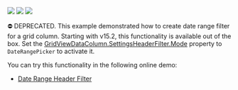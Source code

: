 <!-- default badges list -->
![](https://img.shields.io/endpoint?url=https://codecentral.devexpress.com/api/v1/VersionRange/134059631/15.2.4%2B)
[![](https://img.shields.io/badge/Open_in_DevExpress_Support_Center-FF7200?style=flat-square&logo=DevExpress&logoColor=white)](https://supportcenter.devexpress.com/ticket/details/T151313)
[![](https://img.shields.io/badge/📖_How_to_use_DevExpress_Examples-e9f6fc?style=flat-square)](https://docs.devexpress.com/GeneralInformation/403183)
<!-- default badges end -->
⛔ DEPRECATED. This example demonstrated how to create date range filter for a grid column. Starting with v15.2, this functionality is available out of the box. Set the <a href="https://docs.devexpress.com/AspNet/DevExpress.Web.GridDataColumnHeaderFilterSettings.Mode">GridViewDataColumn.SettingsHeaderFilter.Mode</a> property to `DateRangePicker` to activate it.

You can try this functionality in the following online demo:

- <a href="https://demos.devexpress.com/ASPxGridViewDemos/Filtering/DateRangeHeaderFilter.aspx">Date Range Header Filter</a>

